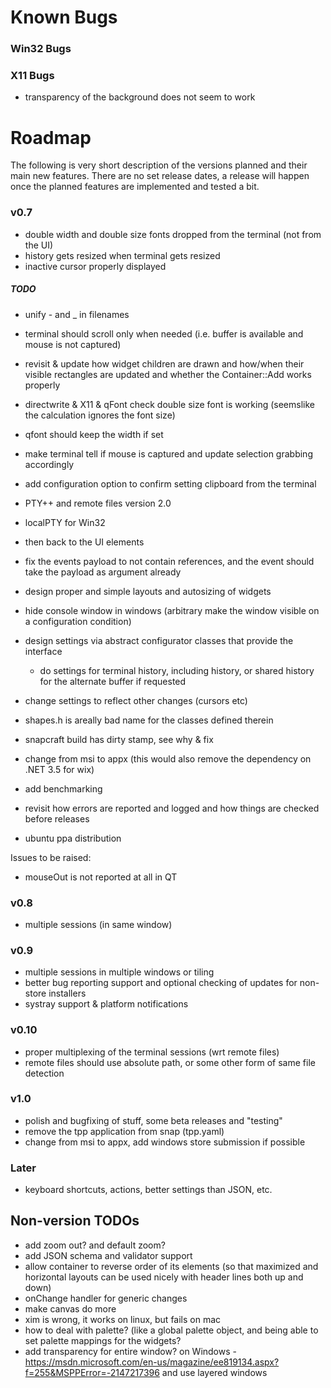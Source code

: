 ﻿# Known Bugs

### Win32 Bugs

### X11 Bugs

- transparency of the background does not seem to work

# Roadmap

The following is very short description of the versions planned and their main new features. There are no set release dates, a release will happen once the planned features are implemented and tested a bit.

### v0.7

- double width and double size fonts dropped from the terminal (not from the UI)
- history gets resized when terminal gets resized
- inactive cursor properly displayed

##### TODO

- unify - and _ in filenames
- terminal should scroll only when needed (i.e. buffer is available and mouse is not captured)
- revisit & update how widget children are drawn and how/when their visible rectangles are updated and whether the Container::Add works properly

- directwrite & X11 & qFont check double size font is working (seemslike the calculation ignores the font size)
- qfont should keep the width if set

- make terminal tell if mouse is captured and update selection grabbing accordingly
- add configuration option to confirm setting clipboard from the terminal

- PTY++ and remote files version 2.0
- localPTY for Win32
- then back to the UI elements

- fix the events payload to not contain references, and the event should take the payload as argument already

- design proper and simple layouts and autosizing of widgets

- hide console window in windows (arbitrary make the window visible on a configuration condition)

- design settings via abstract configurator classes that provide the interface
    - do settings for terminal history, including history, or shared history for the alternate buffer if requested
- change settings to reflect other changes (cursors etc)

- shapes.h is areally bad name for the classes defined therein

- snapcraft build has dirty stamp, see why & fix
- change from msi to appx (this would also remove the dependency on .NET 3.5 for wix)

- add benchmarking
- revisit how errors are reported and logged and how things are checked before releases

- ubuntu ppa distribution

Issues to be raised:

- mouseOut is not reported at all in QT

### v0.8

- multiple sessions (in same window)

### v0.9

- multiple sessions in multiple windows or tiling
- better bug reporting support and optional checking of updates for non-store installers
- systray support & platform notifications

### v0.10

- proper multiplexing of the terminal sessions (wrt remote files)
- remote files should use absolute path, or some other form of same file detection

### v1.0

- polish and bugfixing of stuff, some beta releases and "testing"
- remove the tpp application from snap (tpp.yaml)
- change from msi to appx, add windows store submission if possible 

### Later

- keyboard shortcuts, actions, better settings than JSON, etc. 

## Non-version TODOs

- add zoom out? and default zoom? 
- add JSON schema and validator support
- allow container to reverse order of its elements (so that maximized and horizontal layouts can be used nicely with header lines both up and down)
- onChange handler for generic changes
- make canvas do more
- xim is wrong, it works on linux, but fails on mac
- how to deal with palette? (like a global palette object, and being able to set palette mappings for the widgets? 
- add transparency for entire window? on Windows - https://msdn.microsoft.com/en-us/magazine/ee819134.aspx?f=255&MSPPError=-2147217396 and use layered windows



